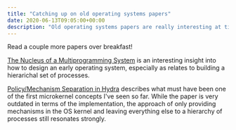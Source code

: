 ```yaml
---
title: "Catching up on old operating systems papers"
date: 2020-06-13T09:05:00+00:00
description: "Old operating systems papers are really interesting at times"
---
```

Read a couple more papers over breakfast!

[The Nucleus of a Multiprogramming System](../../../elements/research-resources/1970-04-MonitorPaper.pdf)
is an interesting insight into how to design an early operating system, especially as relates to building a hierarichal
set of processes.

[Policy/Mechanism Separation in Hydra](../../../elements/research-resources/1975-11-policy-mechanism-hydra.pdf)
describes what must have been one of the first microkernel concepts I've seen so far.  While the paper is very
outdated in terms of the implementation, the approach of only providing mechanisms in the OS kernel and leaving
everything else to a hierarchy of processes still resonates strongly.
